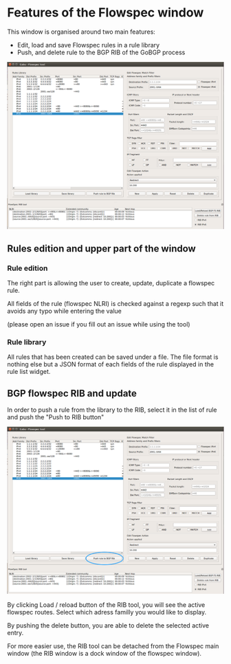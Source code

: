 # Features of the Flowspec window 

This window is organised around two main features:
* Edit, load and save Flowspec rules in a rule library
* Push, and delete rule to the BGP RIB of the GoBGP process

![Flowspec Window](/docs/flowspec-win.png)

## Rules edition and upper part of the window

### Rule edition

The right part is allowing the user to create, update, duplicate a flowspec rule.

All fields of the rule (flowspec NLRI) is checked against a regexp such that it avoids any typo while entering the value

(please open an issue if you fill out an issue while using the tool)

### Rule library

All rules that has been created can be saved under a file. The file format is nothing else but a JSON format of each fields of the rule displayed in the rule list widget.

## BGP flowspec RIB and update

In order to push a rule from the library to the RIB, select it in the list of rule and push the "Push to RIB button"

![Flowspec push](/docs/flowspec-win-push.png)

By clicking Load / reload button of the RIB tool, you will see the active flowspec routes. Select which adress familly you would like to display.

By pushing the delete button, you are able to delete the selected active entry.

For more easier use, the RIB tool can be detached from the Flowspec main window (the RIB window is a dock window of the flowspec window).



